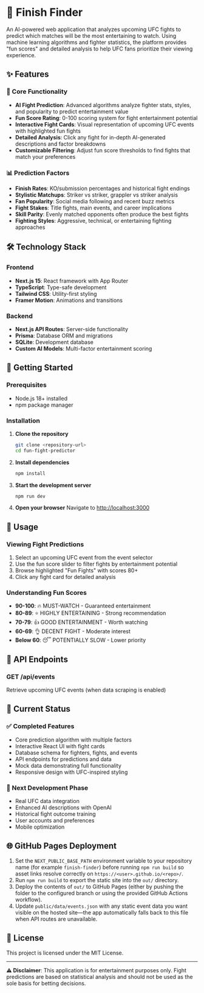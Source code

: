 # 🥊 Finish Finder

An AI-powered web application that analyzes upcoming UFC fights to predict which matches will be the most entertaining to watch. Using machine learning algorithms and fighter statistics, the platform provides "fun scores" and detailed analysis to help UFC fans prioritize their viewing experience.

## ✨ Features

### 🎯 Core Functionality
- **AI Fight Prediction**: Advanced algorithms analyze fighter stats, styles, and popularity to predict entertainment value
- **Fun Score Rating**: 0-100 scoring system for fight entertainment potential
- **Interactive Fight Cards**: Visual representation of upcoming UFC events with highlighted fun fights
- **Detailed Analysis**: Click any fight for in-depth AI-generated descriptions and factor breakdowns
- **Customizable Filtering**: Adjust fun score thresholds to find fights that match your preferences

### 📊 Prediction Factors
- **Finish Rates**: KO/submission percentages and historical fight endings
- **Stylistic Matchups**: Striker vs striker, grappler vs striker analysis
- **Fan Popularity**: Social media following and recent buzz metrics
- **Fight Stakes**: Title fights, main events, and career implications
- **Skill Parity**: Evenly matched opponents often produce the best fights
- **Fighting Styles**: Aggressive, technical, or entertaining fighting approaches

## 🛠️ Technology Stack

### Frontend
- **Next.js 15**: React framework with App Router
- **TypeScript**: Type-safe development
- **Tailwind CSS**: Utility-first styling
- **Framer Motion**: Animations and transitions

### Backend
- **Next.js API Routes**: Server-side functionality
- **Prisma**: Database ORM and migrations
- **SQLite**: Development database
- **Custom AI Models**: Multi-factor entertainment scoring

## 🚀 Getting Started

### Prerequisites
- Node.js 18+ installed
- npm package manager

### Installation

1. **Clone the repository**
   ```bash
   git clone <repository-url>
   cd fun-fight-predictor
   ```

2. **Install dependencies**
   ```bash
   npm install
   ```

3. **Start the development server**
   ```bash
   npm run dev
   ```

4. **Open your browser**
   Navigate to [http://localhost:3000](http://localhost:3000)

## 📱 Usage

### Viewing Fight Predictions
1. Select an upcoming UFC event from the event selector
2. Use the fun score slider to filter fights by entertainment potential
3. Browse highlighted "Fun Fights" with scores 80+
4. Click any fight card for detailed analysis

### Understanding Fun Scores
- **90-100**: 🔥 MUST-WATCH - Guaranteed entertainment
- **80-89**: ⭐ HIGHLY ENTERTAINING - Strong recommendation
- **70-79**: 👍 GOOD ENTERTAINMENT - Worth watching
- **60-69**: 👌 DECENT FIGHT - Moderate interest
- **Below 60**: 😴 POTENTIALLY SLOW - Lower priority

## 🔧 API Endpoints

### GET /api/events
Retrieve upcoming UFC events (when data scraping is enabled)

## 🎯 Current Status

### ✅ Completed Features
- Core prediction algorithm with multiple factors
- Interactive React UI with fight cards
- Database schema for fighters, fights, and events
- API endpoints for predictions and data
- Mock data demonstrating full functionality
- Responsive design with UFC-inspired styling

### 🚧 Next Development Phase
- Real UFC data integration
- Enhanced AI descriptions with OpenAI
- Historical fight outcome training
- User accounts and preferences
- Mobile optimization

## 🌐 GitHub Pages Deployment

1. Set the `NEXT_PUBLIC_BASE_PATH` environment variable to your repository name (for example `finish-finder`) before running `npm run build` so asset links resolve correctly on `https://<user>.github.io/<repo>/`.
2. Run `npm run build` to export the static site into the `out/` directory.
3. Deploy the contents of `out/` to GitHub Pages (either by pushing the folder to the configured branch or using the provided GitHub Actions workflow).
4. Update `public/data/events.json` with any static event data you want visible on the hosted site—the app automatically falls back to this file when API routes are unavailable.

## 📄 License

This project is licensed under the MIT License.

---

**⚠️ Disclaimer**: This application is for entertainment purposes only. Fight predictions are based on statistical analysis and should not be used as the sole basis for betting decisions.
